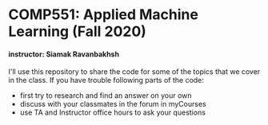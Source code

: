 # COMP551: Applied Machine Learning (Fall 2020)
#### instructor: Siamak Ravanbakhsh

I'll use this repository to share the code for some of the topics that we cover in the class. 
If you have trouble following parts of the code:
* first try to research and find an answer on your own
* discuss with your classmates in the forum in myCourses
* use TA and Instructor office hours to ask your questions